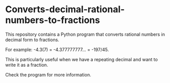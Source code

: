 # Converts-decimal-rational-numbers-to-fractions
This repository contains a Python program that converts rational numbers in decimal form to fractions.

For example: -4.3(7) = -4.377777777... = -197/45.

This is particularly useful when we have a repeating decimal and want to write it as a fraction.

Check the program for more information.
